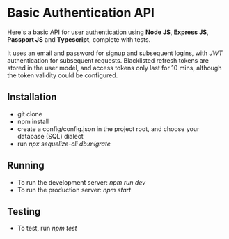 # Basic Authentication API
Here's a basic API for user authentication using **Node JS**, **Express JS**, **Passport JS** and **Typescript**, complete with tests.

It uses an email and password for signup and subsequent logins, with *JWT* authentication for subsequent requests. Blacklisted refresh tokens are stored in the user model, and access tokens only last for 10 mins, although the token validity could be configured.

## Installation
- git clone
- npm install
- create a config/config.json in the project root, and choose your database (SQL) dialect
- run *npx sequelize-cli db:migrate*

## Running
- To run the development server: *npm run dev*
- To run the production server: *npm start*

## Testing
- To test, run *npm test*